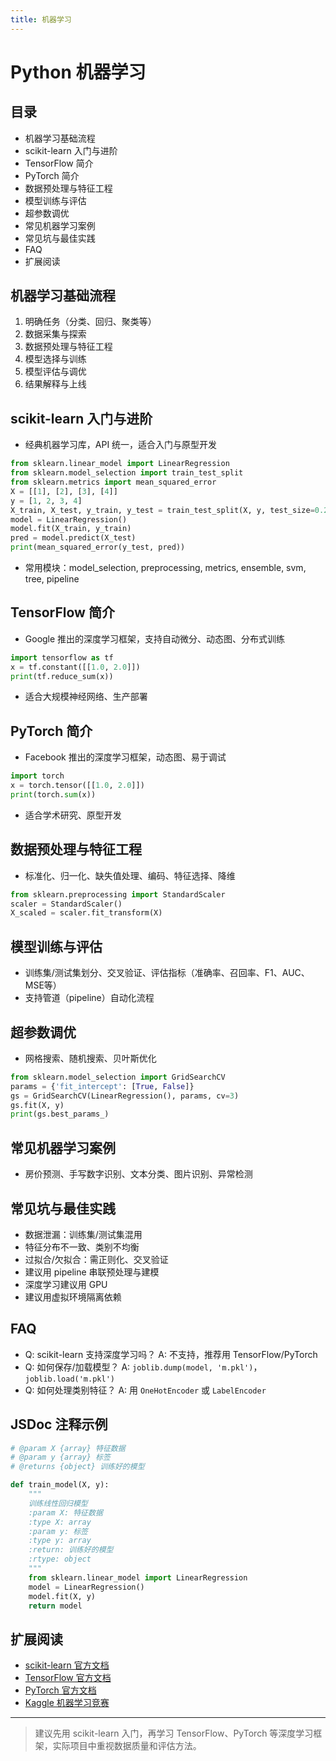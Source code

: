 ```yaml
---
title: 机器学习
---
```


# Python 机器学习

## 目录
- 机器学习基础流程
- scikit-learn 入门与进阶
- TensorFlow 简介
- PyTorch 简介
- 数据预处理与特征工程
- 模型训练与评估
- 超参数调优
- 常见机器学习案例
- 常见坑与最佳实践
- FAQ
- 扩展阅读

## 机器学习基础流程
1. 明确任务（分类、回归、聚类等）
2. 数据采集与探索
3. 数据预处理与特征工程
4. 模型选择与训练
5. 模型评估与调优
6. 结果解释与上线

## scikit-learn 入门与进阶
- 经典机器学习库，API 统一，适合入门与原型开发
```python
from sklearn.linear_model import LinearRegression
from sklearn.model_selection import train_test_split
from sklearn.metrics import mean_squared_error
X = [[1], [2], [3], [4]]
y = [1, 2, 3, 4]
X_train, X_test, y_train, y_test = train_test_split(X, y, test_size=0.25)
model = LinearRegression()
model.fit(X_train, y_train)
pred = model.predict(X_test)
print(mean_squared_error(y_test, pred))
```
- 常用模块：model_selection, preprocessing, metrics, ensemble, svm, tree, pipeline

## TensorFlow 简介
- Google 推出的深度学习框架，支持自动微分、动态图、分布式训练
```python
import tensorflow as tf
x = tf.constant([[1.0, 2.0]])
print(tf.reduce_sum(x))
```
- 适合大规模神经网络、生产部署

## PyTorch 简介
- Facebook 推出的深度学习框架，动态图、易于调试
```python
import torch
x = torch.tensor([[1.0, 2.0]])
print(torch.sum(x))
```
- 适合学术研究、原型开发

## 数据预处理与特征工程
- 标准化、归一化、缺失值处理、编码、特征选择、降维
```python
from sklearn.preprocessing import StandardScaler
scaler = StandardScaler()
X_scaled = scaler.fit_transform(X)
```

## 模型训练与评估
- 训练集/测试集划分、交叉验证、评估指标（准确率、召回率、F1、AUC、MSE等）
- 支持管道（pipeline）自动化流程

## 超参数调优
- 网格搜索、随机搜索、贝叶斯优化
```python
from sklearn.model_selection import GridSearchCV
params = {'fit_intercept': [True, False]}
gs = GridSearchCV(LinearRegression(), params, cv=3)
gs.fit(X, y)
print(gs.best_params_)
```

## 常见机器学习案例
- 房价预测、手写数字识别、文本分类、图片识别、异常检测

## 常见坑与最佳实践
- 数据泄漏：训练集/测试集混用
- 特征分布不一致、类别不均衡
- 过拟合/欠拟合：需正则化、交叉验证
- 建议用 pipeline 串联预处理与建模
- 深度学习建议用 GPU
- 建议用虚拟环境隔离依赖

## FAQ
- Q: scikit-learn 支持深度学习吗？
  A: 不支持，推荐用 TensorFlow/PyTorch
- Q: 如何保存/加载模型？
  A: `joblib.dump(model, 'm.pkl')`，`joblib.load('m.pkl')`
- Q: 如何处理类别特征？
  A: 用 `OneHotEncoder` 或 `LabelEncoder`

## JSDoc 注释示例
```python
# @param X {array} 特征数据
# @param y {array} 标签
# @returns {object} 训练好的模型

def train_model(X, y):
    """
    训练线性回归模型
    :param X: 特征数据
    :type X: array
    :param y: 标签
    :type y: array
    :return: 训练好的模型
    :rtype: object
    """
    from sklearn.linear_model import LinearRegression
    model = LinearRegression()
    model.fit(X, y)
    return model
```

## 扩展阅读
- [scikit-learn 官方文档](https://scikit-learn.org/stable/)
- [TensorFlow 官方文档](https://tensorflow.google.cn/)
- [PyTorch 官方文档](https://pytorch.org/docs/stable/index.html)
- [Kaggle 机器学习竞赛](https://www.kaggle.com/)

---

> 建议先用 scikit-learn 入门，再学习 TensorFlow、PyTorch 等深度学习框架，实际项目中重视数据质量和评估方法。 